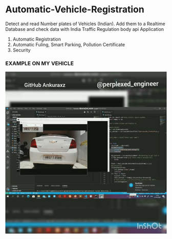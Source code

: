 # Automatic-Vehicle-Registration
Detect and read Number plates of Vehicles (Indian). Add them to a Realtime Database and check data with India Traffic Regulation body api
Application
1. Automatic Registration
2. Automatic Fuling, Smart Parking, Pollution Certificate
3. Security
### EXAMPLE ON MY VEHICLE

![picture alt](example.gif "Example on my car")
